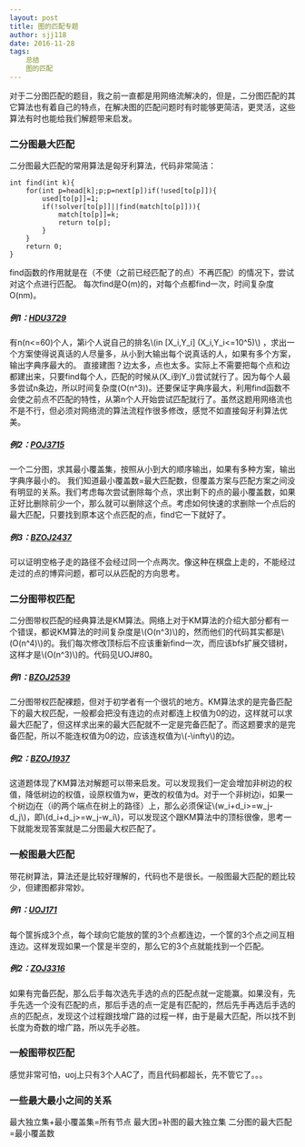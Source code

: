 ```yaml
---
layout: post
title: 图的匹配专题
author: sjj118
date: 2016-11-28
tags:
    总结
    图的匹配
---
```


对于二分图匹配的题目，我之前一直都是用网络流解决的，但是，二分图匹配的其它算法也有着自己的特点，在解决图的匹配问题时有时能够更简洁，更灵活，这些算法有时也能给我们解题带来启发。

### 二分图最大匹配
二分图最大匹配的常用算法是匈牙利算法，代码非常简洁：

    int find(int k){
        for(int p=head[k];p;p=next[p])if(!used[to[p]]){
            used[to[p]]=1;
            if(!solver[to[p]]||find(match[to[p]])){
                match[to[p]]=k;
                return to[p];
            }
        }
        return 0;
    }
find函数的作用就是在（不使（之前已经匹配了的点）不再匹配）的情况下，尝试对这个点进行匹配。
每次find是O(m)的，对每个点都find一次，时间复杂度O(nm)。

##### 例1：[HDU3729](http://acm.hdu.edu.cn/showproblem.php?pid=3729)
有n(n<=60)个人，第i个人说自己的排名\\(in [X_i,Y_i] (X_i,Y_i<=10^5)\\) ，求出一个方案使得说真话的人尽量多，从小到大输出每个说真话的人，如果有多个方案，输出字典序最大的。 直接建图？边太多，点也太多。实际上不需要把每个点和边都建出来，只要find每个人，匹配的时候从(X_i到Y_i)尝试就行了。因为每个人最多尝试n条边，所以时间复杂度(O(n^3))。还要保证字典序最大，利用find函数不会使之前点不匹配的特性，从第n个人开始尝试匹配就行了。虽然这题用网络流也不是不行，但必须对网络流的算法流程作很多修改，感觉不如直接匈牙利算法优美。

##### 例2：[POJ3715](http://poj.org/problem?id=3715)
一个二分图，求其最小覆盖集，按照从小到大的顺序输出，如果有多种方案，输出字典序最小的。 我们知道最小覆盖数=最大匹配数，但覆盖方案与匹配方案之间没有明显的关系。我们考虑每次尝试删除每个点，求出剩下的点的最小覆盖数，如果正好比删除前少一个，那么就可以删除这个点。考虑如何快速的求删除一个点后的最大匹配，只要找到原本这个点匹配的点，find它一下就好了。 

##### 例3：[BZOJ2437](http://www.lydsy.com/JudgeOnline/problem.php?id=2437)

可以证明空格子走的路径不会经过同一个点两次。像这种在棋盘上走的，不能经过走过的点的博弈问题，都可以从匹配的方向思考。

### 二分图带权匹配
二分图带权匹配的经典算法是KM算法。网络上对于KM算法的介绍大部分都有一个错误，都说KM算法的时间复杂度是\\(O(n^3)\\)的，然而他们的代码其实都是\\(O(n^4)\\)的。我们每次修改顶标后不应该重新find一次，而应该bfs扩展交错树，这样才是\\(O(n^3)\\)的。代码见UOJ#80。 

##### 例1：[BZOJ2539](http://www.lydsy.com/JudgeOnline/problem.php?id=2539) 
二分图带权匹配裸题，但对于初学者有一个很坑的地方。KM算法求的是完备匹配下的最大权匹配，一般都会把没有连边的点对都连上权值为0的边，这样就可以求最大匹配了，但这样求出来的最大匹配就不一定是完备匹配了。而这题要求的是完备匹配，所以不能连权值为0的边，应该连权值为\\(-\\infty\\)的边。 

##### 例2：[BZOJ1937](http://www.lydsy.com/JudgeOnline/problem.php?id=1937) 
这道题体现了KM算法对解题可以带来启发。可以发现我们一定会增加非树边的权值，降低树边的权值，设原权值为w，更改的权值为d。对于一个非树边i，如果一个树边j在（i的两个端点在树上的路径）上，那么必须保证\\(w_i+d_i>=w_j-d_j\\)，即\\(d_i+d_j>=w_j-w_i\\)，可以发现这个跟KM算法中的顶标很像，思考一下就能发现答案就是二分图最大权匹配了。

### 一般图最大匹配
带花树算法，算法还是比较好理解的，代码也不是很长。一般图最大匹配的题比较少，但建图都非常妙。

##### 例1：[UOJ171](http://uoj.ac/problem/171)
每个筐拆成3个点，每个球向它能放的筐的3个点都连边，一个筐的3个点之间互相连边。这样发现如果一个筐是半空的，那么它的3个点就能找到一个匹配。

##### 例2：[ZOJ3316](http://acm.zju.edu.cn/onlinejudge/showProblem.do?problemId=3726)
如果有完备匹配，那么后手每次选先手选的点的匹配点就一定能赢。如果没有，先手先选一个没有匹配的点，那后手选的点一定是有匹配的，然后先手再选后手选的点的匹配点，发现这个过程跟找增广路的过程一样，由于是最大匹配，所以找不到长度为奇数的增广路，所以先手必胜。

### 一般图带权匹配
感觉非常可怕，uoj上只有3个人AC了，而且代码都超长，先不管它了。。。

### 一些最大最小之间的关系
最大独立集+最小覆盖集=所有节点
最大团=补图的最大独立集
二分图的最大匹配=最小覆盖数
